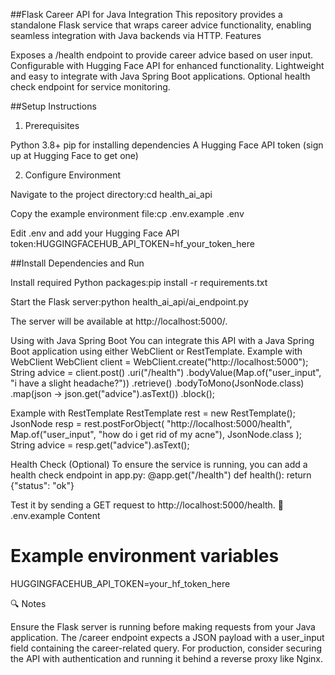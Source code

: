 ##Flask Career API for Java Integration
This repository provides a standalone Flask service that wraps career advice functionality, enabling seamless integration with Java backends via HTTP.
 Features

Exposes a /health endpoint to provide career advice based on user input.
Configurable with Hugging Face API for enhanced functionality.
Lightweight and easy to integrate with Java Spring Boot applications.
Optional health check endpoint for service monitoring.

##Setup Instructions
1. Prerequisites

Python 3.8+
pip for installing dependencies
A Hugging Face API token (sign up at Hugging Face to get one)

2. Configure Environment

Navigate to the project directory:cd health_ai_api


Copy the example environment file:cp .env.example .env


Edit .env and add your Hugging Face API token:HUGGINGFACEHUB_API_TOKEN=hf_your_token_here



##Install Dependencies and Run

Install required Python packages:pip install -r requirements.txt


Start the Flask server:python health_ai_api/ai_endpoint.py


The server will be available at http://localhost:5000/.

 Using with Java Spring Boot
You can integrate this API with a Java Spring Boot application using either WebClient or RestTemplate.
Example with WebClient
WebClient client = WebClient.create("http://localhost:5000");
String advice = client.post()
    .uri("/health")
    .bodyValue(Map.of("user_input", "i have a slight headache?"))
    .retrieve()
    .bodyToMono(JsonNode.class)
    .map(json -> json.get("advice").asText())
    .block();

Example with RestTemplate
RestTemplate rest = new RestTemplate();
JsonNode resp = rest.postForObject(
    "http://localhost:5000/health",
    Map.of("user_input", "how do i get rid of my acne"),
    JsonNode.class
);
String advice = resp.get("advice").asText();

 Health Check (Optional)
To ensure the service is running, you can add a health check endpoint in app.py:
@app.get("/health")
def health():
    return {"status": "ok"}

Test it by sending a GET request to http://localhost:5000/health.
📄 .env.example Content
# Example environment variables
HUGGINGFACEHUB_API_TOKEN=your_hf_token_here

🔍 Notes

Ensure the Flask server is running before making requests from your Java application.
The /career endpoint expects a JSON payload with a user_input field containing the career-related query.
For production, consider securing the API with authentication and running it behind a reverse proxy like Nginx.
